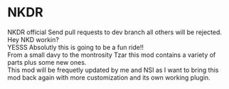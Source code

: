 # NKDR
NKDR official
Send pull requests to dev branch all others will be rejected.  
Hey NKD workin?  
YESSS Absolutly this is going to be a fun ride!!  
From a small davy to the montrosity Tzar this mod contains a variety of parts plus some new ones.  
This mod will be frequetly updated by me and NSI as I want to bring this mod back again with more customization and its own working plugin.
